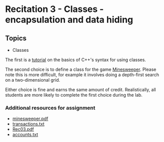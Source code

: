 # Recitation 3 - Classes - encapsulation and data hiding

## Topics
* Classes

The first is a [tutorial](./Rec03.pdf) on the basics of C++'s syntax for using classes.

The second choice is to define a class for the game [Minesweeper](minesweeper.pdf). Please note this is more difficult, for example it involves doing a depth-first search on a two-dimensional grid.

Either choice is fine and earns the same amount of credit. Realistically, all students are more likely to complete the first choice during the lab.

### Additional resources for assignment
* [minesweeper.pdf](./minesweeper.pdf)
* [transactions.txt](./transactions.txt)
* [Rec03.pdf](./Rec03.pdf)
* [accounts.txt](./accounts.txt)